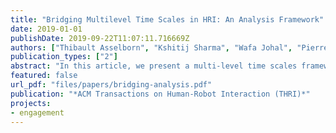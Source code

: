 ```yaml
---
title: "Bridging Multilevel Time Scales in HRI: An Analysis Framework"
date: 2019-01-01
publishDate: 2019-09-22T11:07:11.716669Z
authors: ["Thibault Asselborn", "Kshitij Sharma", "Wafa Johal", "Pierre Dillenbourg"]
publication_types: ["2"]
abstract: "In this article, we present a multi-level time scales framework for the analysis of human-robot interaction (HRI). Such a framework allows HRI scientists to model the inter-relation between measures and factors of an experiment. Our final goal with the introduction of this framework is to unify scientific practice in the HRI community for better reproducibility. Our new approach transposes Newell’s framework of human actions to model human-robot interaction. Measures from the interaction are sorted into categories (time scales) corresponding to the temporal constraints proposed by Newell. According to this sorting, a bottom-up or top-down analysis can then be performed to correlate variables which allows a better understanding and explanation of the interaction. The utilization of our method within two experimental use cases is then presented. The first one, a child-robot interaction, involves two robots and one child playing a memory game. The second is based on an analysis of the PInSoRo dataset, involving 30 child-robot pairs in a freeplay interaction. Finally, we introduce clear guidelines to re-use the framework."
featured: false
url_pdf: "files/papers/bridging-analysis.pdf"
publication: "*ACM Transactions on Human-Robot Interaction (THRI)*"
projects:
- engagement
---
```


